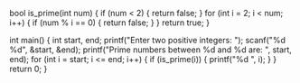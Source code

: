 bool is_prime(int num) {
    if (num < 2) {
        return false;
    }
    for (int i = 2; i < num; i++) {
        if (num % i == 0) {
            return false;
        }
    }
    return true;
}

int main() {
    int start, end;
    printf("Enter two positive integers: ");
    scanf("%d %d", &start, &end);
    printf("Prime numbers between %d and %d are: ", start, end);
    for (int i = start; i <= end; i++) {
        if (is_prime(i)) {
            printf("%d ", i);
        }
    }
    return 0;
}
